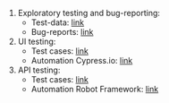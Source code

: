 <ol>
<li>Exploratory testing and bug-reporting:
	<ul>
		<li>Test-data: 
			<a href="https://docs.google.com/spreadsheets/d/1ygLghdE4i6lDLsB1-tbbODeslFvwvxne1gVPAt2mDH0/edit?usp=sharing">link</a> 
		</li>
		<li>Bug-reports: 
			<a href="https://docs.google.com/spreadsheets/d/13FSaj-3bFjFOQsOOm5c_Bfh2orYQpm98Q_V9YByrzZw/edit?usp=sharing">link</a>
		</li>
	</ul>
</li>
	
<li> UI testing:
	<ul>
		<li>Test cases: <a href="https://docs.google.com/spreadsheets/d/1D9e8N2cQRKDhlD4war70BXlUteXBqjhhi5E6fFdHPEc/edit?usp=sharing">link</a></li>
		<li>Automation Cypress.io: <a href="cypress/cypress/integration/UI-testing/testingUI.js">link</a></li>
	</ul>
</li>
	
<li> API testing:
	<ul>
		<li>Test cases: <a href="https://docs.google.com/spreadsheets/d/1TXG1gsyF4yxc67J8_YdbbcCgcp2uUhwhzu1nA6TKEtg/edit?usp=sharing">link</a></li>
		<li>Automation Robot Framework: <a href="rf/testingAPI.robot">link</a></li>
	</ul>
</li>
</ol>

